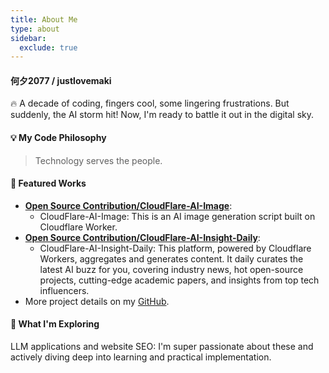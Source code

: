 ```yaml
---
title: About Me
type: about
sidebar:
  exclude: true
---
```

#### 何夕2077 / justlovemaki

🔥 A decade of coding, fingers cool, some lingering frustrations. But suddenly, the AI storm hit! Now, I'm ready to battle it out in the digital sky.

#### 💡 My Code Philosophy

> Technology serves the people.

#### 🚀 Featured Works

*   **[Open Source Contribution/CloudFlare-AI-Image](https://github.com/justlovemaki/CloudFlare-AI-Image)**:
    *   CloudFlare-AI-Image: This is an AI image generation script built on Cloudflare Worker.
*   **[Open Source Contribution/CloudFlare-AI-Insight-Daily](https://github.com/justlovemaki/CloudFlare-AI-Insight-Daily)**:
    *   CloudFlare-AI-Insight-Daily: This platform, powered by Cloudflare Workers, aggregates and generates content. It daily curates the latest AI buzz for you, covering industry news, hot open-source projects, cutting-edge academic papers, and insights from top tech influencers.
*   More project details on my [GitHub](https://github.com/justlovemaki).

#### 🌱 What I'm Exploring

LLM applications and website SEO: I'm super passionate about these and actively diving deep into learning and practical implementation.